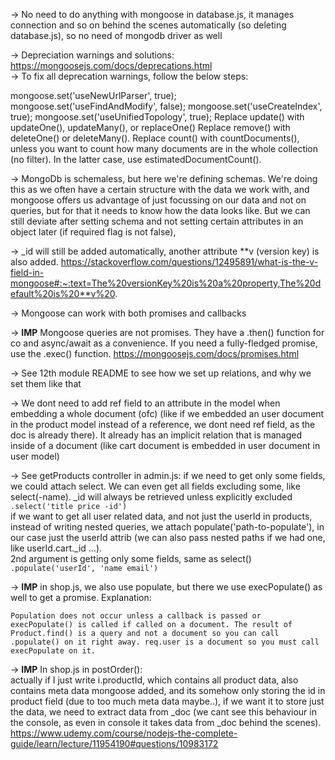-> No need to do anything with mongoose in database.js, it manages connection and so on behind the scenes automatically (so deleting database.js), so no need of mongodb driver as well <br>

-> Depreciation warnings and solutions: https://mongoosejs.com/docs/deprecations.html <br>
-> To fix all deprecation warnings, follow the below steps:

mongoose.set('useNewUrlParser', true);
mongoose.set('useFindAndModify', false);
mongoose.set('useCreateIndex', true);
mongoose.set('useUnifiedTopology', true);
Replace update() with updateOne(), updateMany(), or replaceOne()
Replace remove() with deleteOne() or deleteMany().
Replace count() with countDocuments(), unless you want to count how many documents are in the whole collection (no filter). In the latter case, use estimatedDocumentCount().
<br>

-> MongoDb is schemaless, but here we're defining schemas. We're doing this as we often have a certain structure with the data we work with, and mongoose offers us advantage of just focussing on our data and not on queries, but for that it needs to know how the data looks like. But we can still deviate after setting schema and not setting certain attributes in an object later (if required flag is not false),

-> \_id will still be added automatically, another attribute **v (version key) is also added. https://stackoverflow.com/questions/12495891/what-is-the-v-field-in-mongoose#:~:text=The%20versionKey%20is%20a%20property,The%20default%20is%20**v%20.

-> Mongoose can work with both promises and callbacks

-> **IMP** Mongoose queries are not promises. They have a .then() function for co and async/await as a convenience. If you need a fully-fledged promise, use the .exec() function. https://mongoosejs.com/docs/promises.html

-> See 12th module README to see how we set up relations, and why we set them like that

-> We dont need to add ref field to an attribute in the model when embedding a whole document (ofc) (like if we embedded an user document in the product model instead of a reference, we dont need ref field, as the doc is already there). It already has an implicit relation that is managed inside of a document (like cart document is embedded in user document in user model)

-> See getProducts controller in admin.js:
if we need to get only some fields, we could attach select. We can even get all fields excluding some, like select(-name). _id will always be retrieved unless explicitly excluded <br>
```.select('title price -id')``` <br>
if we want to get all user related data, and not just the userId in products, instead of writing nested queries, we attach populate('path-to-populate'), in our case just the userId attrib (we can also pass nested paths if we had one, like userId.cart._id ...). <br>
2nd argument is getting only some fields, same as select() <br>
```.populate('userId', 'name email')``` <br>

-> **IMP** in shop.js, we also use populate, but there we use execPopulate() as well to get a promise. Explanation: 
```
Population does not occur unless a callback is passed or execPopulate() is called if called on a document. The result of Product.find() is a query and not a document so you can call .populate() on it right away. req.user is a document so you must call execPopulate on it.
```

-> **IMP** In shop.js in postOrder(): <br>
actually if I just write i.productId, which contains all product data, also contains meta data mongoose added, and its somehow only storing the id in product field (due to too much meta data maybe..), if we want it to store just the data, we need to extract data from _doc (we cant see this behaviour in the console, as even in console it takes data from _doc behind the scenes). https://www.udemy.com/course/nodejs-the-complete-guide/learn/lecture/11954190#questions/10983172